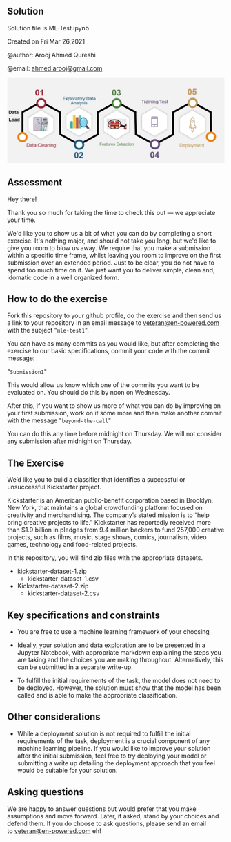 ## Solution
Solution file is ML-Test.ipynb 


Created on Fri Mar 26,2021

@author: Arooj Ahmed Qureshi

@email: ahmed.arooj@gmail.com

![procecss](images/process.JPG)


## Assessment
Hey there!

Thank you so much for taking the time to check this out — we appreciate your time.

We'd like you to show us a bit of what you can do by completing a short exercise. It's nothing major, and should not take you long, but we'd like to give you room to blow us away.
We require that you make a submission within a specific time frame, whilst leaving you room to improve on the first submission over an extended period. 
Just to be clear, you do not have to spend too much time on it. We just want you to deliver simple, clean and, idomatic code in a well organized form.

## How to do the exercise

Fork this repository to your github profile, do the exercise and then send us a link to your repository in an email message to veteran@en-powered.com with the subject "``mle-test1``".

You can have as many commits as you would like, but after completing the exercise
to our basic specifications, commit your code with the commit message:

"``Submission1``"

This would allow us know which one of the commits you want to be evaluated on.
You should do this by noon on Wednesday.

After this, if you want to show us more of what you can do by improving on your
first submission, work on it some more and then make another commit with the
message "``beyond-the-call``"

You can do this any time before midnight on Thursday. We will not
consider any submission after midnight on Thursday.

## The Exercise

We’d like you to build a classifier that identifies a successful or unsuccessful Kickstarter project.

Kickstarter is an American public-benefit corporation based in Brooklyn, New York, that maintains a global crowdfunding platform focused on creativity and merchandising. The company’s stated mission is to  “help bring creative projects to life.” Kickstarter has reportedly received more than $1.9 billion in pledges from 9.4 million backers to fund 257,000 creative projects, such as films, music, stage shows, comics, journalism, video games, technology and food-related projects.

In this repository, you will find zip files with the appropriate datasets.

  - kickstarter-dataset-1.zip
    - kickstarter-dataset-1.csv
  - Kickstarter-dataset-2.zip
    - kickstarter-dataset-2.csv
    
## Key specifications and constraints

- You are free to use a machine learning framework of your choosing

- Ideally, your solution and data exploration are to be presented in a Jupyter Notebook, with appropriate markdown explaining the steps you are taking and the choices you are making throughout. Alternatively, this can be submitted in a separate write-up.

- To fulfill the initial requirements of the task, the model does not need to be deployed. However, the solution must show that the model has been called and is able to make the appropriate classification.

## Other considerations

- While a deployment solution is not required to fulfill the initial requirements of the task, deployment is a crucial component of any machine learning pipeline. If you would like to improve your solution after the initial submission, feel free to try deploying your model or submitting a write up detailing the deployment approach that you feel would be suitable for your solution.

## Asking questions

We are happy to answer questions but would prefer that you make assumptions and move forward. Later, if asked, stand by your choices and defend them. If you do choose to ask questions, please send an email to veteran@en-powered.com eh! 
